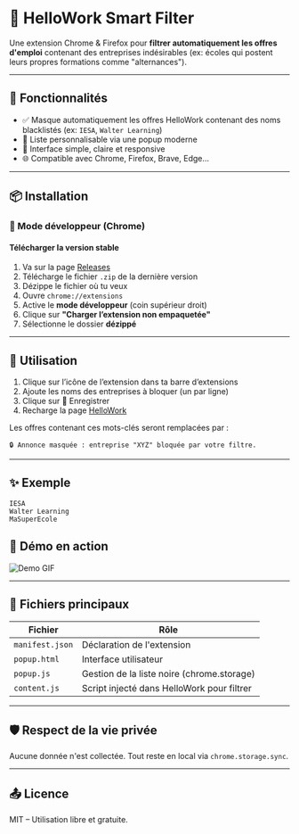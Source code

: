 # 🧩 HelloWork Smart Filter

Une extension Chrome & Firefox pour **filtrer automatiquement les offres d'emploi** contenant des entreprises indésirables (ex: écoles qui postent leurs propres formations comme "alternances").

---

## 🚀 Fonctionnalités

- ✅ Masque automatiquement les offres HelloWork contenant des noms blacklistés (ex: `IESA`, `Walter Learning`)
- 🧠 Liste personnalisable via une popup moderne
- 🧾 Interface simple, claire et responsive
- 🌐 Compatible avec Chrome, Firefox, Brave, Edge...

---

## 📦 Installation

### 🔧 Mode développeur (Chrome)

#### Télécharger la version stable

1. Va sur la page [Releases](https://github.com/Spaghetih/hellowork-smart-filter/releases)
2. Télécharge le fichier `.zip` de la dernière version
3. Dézippe le fichier où tu veux
4. Ouvre `chrome://extensions`
5. Active le **mode développeur** (coin supérieur droit)
6. Clique sur **"Charger l’extension non empaquetée"**
7. Sélectionne le dossier **dézippé**

---

## 🧰 Utilisation

1. Clique sur l’icône de l’extension dans ta barre d’extensions
2. Ajoute les noms des entreprises à bloquer (un par ligne)
3. Clique sur 💾 Enregistrer
4. Recharge la page [HelloWork](https://www.hellowork.com)

Les offres contenant ces mots-clés seront remplacées par :
```
🔒 Annonce masquée : entreprise "XYZ" bloquée par votre filtre.
```

---

## ✨ Exemple

```text
IESA
Walter Learning
MaSuperEcole
```
## 🎥 Démo en action

![Demo GIF](HelloWork-Blacklist.gif)

---

## 📄 Fichiers principaux

| Fichier        | Rôle                                      |
|----------------|-------------------------------------------|
| `manifest.json`| Déclaration de l'extension                |
| `popup.html`   | Interface utilisateur                     |
| `popup.js`     | Gestion de la liste noire (chrome.storage)|
| `content.js`   | Script injecté dans HelloWork pour filtrer|

---

## 🛡️ Respect de la vie privée

Aucune donnée n'est collectée. Tout reste en local via `chrome.storage.sync`.

---

## 📤 Licence

MIT – Utilisation libre et gratuite.
